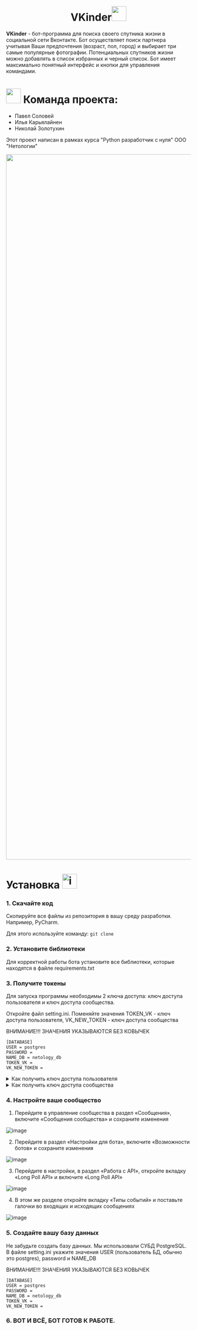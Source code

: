 <h1 align="center">VKinder<img src='https://user-images.githubusercontent.com/74038190/206662607-d9e7591e-bbf9-42f9-9386-29efc927bc16.gif' width="40"> </h1>

**VKinder** - бот-программа для поиска своего спутника жизни в социальной сети Вконтакте. Бот осуществляет поиск партнера учитывая Ваши предпочтения (возраст, пол, город) и выбирает три самые популярные фотографии. Потенциальных спутников жизни можно добавлять в список избранных и черный список. Бот имеет максимально понятный интерфейс и кнопки для управления командами. 
# <img src='https://user-images.githubusercontent.com/74038190/206662693-4a4f6595-0378-4e2c-b347-561bac728308.gif' width="40"> Команда проекта:
- Павел Соловей
- Илья Карьялайнен
- Николай Золотухин



Этот проект написан в рамках курса "Python разработчик с нуля" ООО "Нетологии"

<img src="https://www.animatedimages.org/data/media/562/animated-line-image-0184.gif" width="1920" />

# Установка <img src="https://user-images.githubusercontent.com/74038190/221857969-f37e1717-1470-4fe4-abb5-88b334cf64ea.png" alt="icon of todo list" width="40" />

### 1. Скачайте код

Скопируйте все файлы из репозитория в вашу среду разработки. Например, PyCharm.

Для этого используйте команду:
`git clone`

### 2. Установите библиотеки

Для корректной работы бота установите все библиотеки, которые находятся в файле requirements.txt

### 3. Получите токены

Для запуска программы необходимы 2 ключа доступа: ключ доступа пользователя и ключ доступа сообщества.

Откройте файл setting.ini. Поменяйте значения TOKEN_VK - ключ доступа пользователя, VK_NEW_TOKEN - ключ доступа сообщества

ВНИМАНИЕ!!! ЗНАЧЕНИЯ УКАЗЫВАЮТСЯ БЕЗ КОВЫЧЕК
```
[DATABASE]
USER = postgres
PASSWORD = 
NAME_DB = netology_db
TOKEN_VK = 
VK_NEW_TOKEN = 

```

<details>
  <summary> Как получить ключ доступа пользователя</summary>
  
  1. Перейдите в среду разработчиков VK по ссылке https://dev.vk.com/
  
  2. Создайте приложение
  
  ![image](https://i.imgur.com/se4MzlZ.png)
  
  3. Укажите название сообщества и выберете «Standalone-приложение»
  
  ![image](https://i.imgur.com/oEF0tmM.png)
  
  4. Перейдите в настройки, включите Open API
  
  ![image](https://i.imgur.com/HUgE8OF.png)
  
  5. В поле «Адрес сайта» введите http://localhost
  
  ![image](https://i.imgur.com/wTAU8oy.png)
  
  6. В поле «Базовый домен» введите localhost
  
  ![image](https://i.imgur.com/VFNkUHI.png)
  
  7. Сохраните изменения
  
  8. Скопируйте ID приложения
  
  ![image](https://i.imgur.com/92giyev.png)
  
  9. В данную ссылку в параметр client_id вместо 1 вставьте ID вашего приложения:
  https://oauth.vk.com/authorize?client_id=1&display=page&redirect_uri=https://oauth.vk.com/blank.html&scope=stats.offline&response_type=token
  
  10. Перейдите по ссылке и сохраните из полученной адресной строки ваш токен пользователя
  
  ![image](https://i.imgur.com/lZPX8Ss.png)
  
  Подробнее про ключи доступа VK API: https://dev.vk.com/api/access-token/getting-started
  
</details>

<details>
  <summary> Как получить ключ доступа сообщества</summary>
  
  1. Для начала нужно иметь свое сообщество, которое и будет непосредственно осуществлять общение. 
  Подробнее про создание сообщества: https://vk.com/faq18025
  
  2. Перейдите в настройки, в раздел «Работа с API»
  
  ![image](https://i.imgur.com/MKqtKO0.png)
  
  3. Нажмите «Создать ключ»
  
  ![image](https://i.imgur.com/1MfUQFU.png)
  
  4. Выберите необходимые права для ключа. В данном случае вам нужен доступ к управлению и сообщениям сообщества
  
  ![image](https://i.imgur.com/LOxhMXD.png)
  
  5. Сохраните созданный ключ доступа сообщества
  
  ![image](https://i.imgur.com/qSbE7Tc.png)
  
  Подробнее про ключи доступа VK API: https://dev.vk.com/api/access-token/getting-started
  
</details>


### 4. Настройте ваше сообщество

1. Перейдите в управление сообщества в раздел «Сообщения», включите «Сообщения сообщества» и сохраните изменения

![image](https://i.imgur.com/QhCqVCG.png)

2. Перейдите в раздел «Настройки для бота», включите «Возможности ботов» и сохраните изменения

![image](https://i.imgur.com/dUDEyBS.png)

3. Перейдите в настройки, в раздел «Работа с API», откройте вкладку «Long Poll API» и включите «Long Poll API»

![image](https://i.imgur.com/CQ4Saeo.png)

4. В этом же разделе откройте вкладку «Типы событий» и поставьте галочки во входящих и исходящих сообщениях

![image](https://i.imgur.com/NqUGdWf.png)

### 5. Создайте вашу базу данных

Не забудьте создать базу данных. Мы использовали СУБД PostgreSQL.
В файле setting.ini укажите значения USER (пользователь БД, обычно это postgres), password и NAME_DB

ВНИМАНИЕ!!! ЗНАЧЕНИЯ УКАЗЫВАЮТСЯ БЕЗ КОВЫЧЕК
```
[DATABASE]
USER = postgres
PASSWORD = 
NAME_DB = netology_db
TOKEN_VK = 
VK_NEW_TOKEN = 
```
### 6. ВОТ И ВСЁ, БОТ ГОТОВ К РАБОТЕ.



